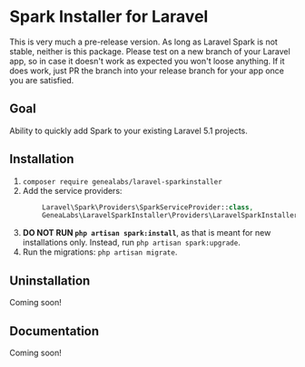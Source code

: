 # Spark Installer for Laravel
This is very much a pre-release version. As long as Laravel Spark is not stable, neither is this package. Please test 
 on a new branch of your Laravel app, so in case it doesn't work as expected you won't loose anything. If it does work,
 just PR the branch into your release branch for your app once you are satisfied.
 
## Goal
Ability to quickly add Spark to your existing Laravel 5.1 projects.

## Installation
1. `composer require genealabs/laravel-sparkinstaller`
2. Add the service providers:
  ```php
          Laravel\Spark\Providers\SparkServiceProvider::class,
          GeneaLabs\LaravelSparkInstaller\Providers\LaravelSparkInstallerServiceProvider::class,
  ```
  
3. **DO NOT RUN `php artisan spark:install`**, as that is meant for new installations only. Instead, run `php artisan spark:upgrade`.
4. Run the migrations: `php artisan migrate`.

## Uninstallation
Coming soon!

## Documentation
Coming soon!
